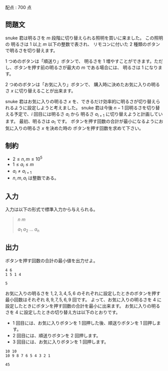 配点 : $700$ 点

## 問題文

snuke 君は明るさを $m$ 段階に切り替えられる照明を買いに来ました。
この照明の 明るさは $1$ 以上 $m$ 以下の整数で表され、
リモコンに付いた $2$ 種類のボタンで明るさを切り替えます。

$1$ つめのボタンは「順送り」ボタンで、
明るさを $1$ 増やすことができます。ただし、ボタンを押す前の明るさが最大の $m$ である場合には、
明るさは $1$ になります。

$2$ つめのボタンは「お気に入り」ボタンで、
購入時に決めたお気に入りの明るさ $x$ に切り替えることが出来ます。

snuke 君はお気に入りの明るさ $x$ を、できるだけ効率的に明るさが切り替えられるように設定しようと考えました。
snuke 君は今後 $n-1$ 回明るさを切り替える予定で、$i$ 回目には明るさ $a_i$ から
明るさ $a_{i+1}$ に切り替えようと計画しています。
最初、明るさは $a_1$ です。
ボタンを押す回数の合計が最小になるようにお気に入りの明るさ $x$ を決めた時の
ボタンを押す回数を求めて下さい。

## 制約

- $2 \leq n,m \leq 10^5$
- $1 \leq a_i\leq m$
- $a_i \neq a_{i+1}$
- $n,m,a_i$ は整数である。

## 入力

入力は以下の形式で標準入力から与えられる。

> $n$ $m$
> 
> $a_1$ $a_2$ … $a_n$

## 出力

ボタンを押す回数の合計の最小値を出力せよ。

```input1
4 6
1 5 1 4
```

```output1
5
```

お気に入りの明るさを $1,2,3,4,5,6$ のそれぞれに設定したときのボタンを押す最小回数はそれぞれ
$8,9,7,5,6,9$ 回です。
よって、お気に入りの明るさを $4$ に設定したときにボタンを押す回数の合計を最小に出来ます。
お気に入りの明るさを $4$ に設定したときの切り替え方は以下のとおりです。

- $1$ 回目には、お気に入りボタンを $1$ 回押した後、順送りボタンを $1$ 回押します。
- $2$ 回目には、順送りボタンを $2$ 回押します。
- $3$ 回目には、お気に入りボタンを $1$ 回押します。

```input2
10 10
10 9 8 7 6 5 4 3 2 1
```

```output2
45
```